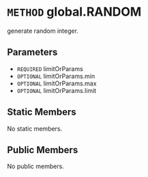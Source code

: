 # `METHOD` global.RANDOM
generate random integer.

## Parameters
* `REQUIRED` limitOrParams 
* `OPTIONAL` limitOrParams.min 
* `OPTIONAL` limitOrParams.max 
* `OPTIONAL` limitOrParams.limit 

## Static Members
No static members.

## Public Members
No public members.
